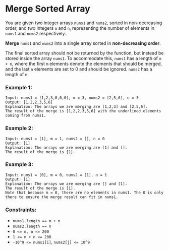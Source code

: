 # Merge Sorted Array

You are given two integer arrays `nums1` and `nums2`, sorted in non-decreasing order, and two integers `m` and `n`, representing the number of elements in `nums1` and `nums2` respectively.

**Merge** `nums1` and `nums2` into a single array sorted in **non-decreasing order**.

The final sorted array should not be returned by the function, but instead be stored inside the array `nums1`. To accommodate this, `nums1` has a length of `m + n`, where the first `m` elements denote the elements that should be merged, and the last `n` elements are set to 0 and should be ignored. `nums2` has a length of `n`.

 

### Example 1:
```
Input: nums1 = [1,2,3,0,0,0], m = 3, nums2 = [2,5,6], n = 3
Output: [1,2,2,3,5,6]
Explanation: The arrays we are merging are [1,2,3] and [2,5,6].
The result of the merge is [1,2,2,3,5,6] with the underlined elements coming from nums1.
```
### Example 2:
```
Input: nums1 = [1], m = 1, nums2 = [], n = 0
Output: [1]
Explanation: The arrays we are merging are [1] and [].
The result of the merge is [1].
```
### Example 3:
```
Input: nums1 = [0], m = 0, nums2 = [1], n = 1
Output: [1]
Explanation: The arrays we are merging are [] and [1].
The result of the merge is [1].
Note that because m = 0, there are no elements in nums1. The 0 is only there to ensure the merge result can fit in nums1.
```

### Constraints:

- `nums1.length == m + n`
- `nums2.length == n`
- `0 <= m, n <= 200`
- `1 <= m + n <= 200`
- `-10^9 <= nums1[i]`, `nums2[j] <= 10^9`